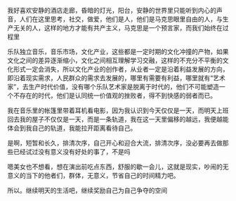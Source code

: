 我好喜欢安静的酒店走廊，昏暗的灯光，阳台，安静的世界里只能听到内心的声音，人们在这里思考，社交，做爱，他们是人，他们是马克思眼里自由的人，与生产无关的人，这样的地方才能有共产主义，马克思是一个预言家，而我们始终在过程里

乐队独立音乐，音乐市场，文化产业，这些都是一定时期的文化冲撞的产物，如果文化之间的差异逐渐缩小，文化之间相互理解学习交融，这样的不充分不平衡的文化形式一定会消失，所以文化产业的创作者，从业者一定是沿着利益发展的方向，即沿着现实需求，人民群众的需求去发展的，哪里有需要有利益，哪里就有“艺术家”，去生产时代价值，没有哪个乐队艺术家是脱离于时代的，他们不可能塑造一个不存在的时代，他们是认同统一价值观的挫败者，得不到快感的弱者而已。

我在音乐里的帐篷里带着耳机看电影，因为我认识到今天仅仅是一天，而明天上班回去我的屋子不仅仅是一天，而是一条轨道，我在这一天里偏移的越远，我便越能体会到我自己的轨道，我能拉开距离看待自己。

是啊，短暂和长久，排清次序，自己开心和迎合大流，排清次序，没必要再去做那些已经试过没有意义没有好处的事了，不是吗

嗯美女也不想看，想在演出前吃点东西，舒服的歇一会儿，这就是现实，吵闹的无意义的当下的他者们，群体，无意义，节省自己的时间精力吧。

所以。继续明天的生活吧，继续奖励自己为自己争夺的空间
